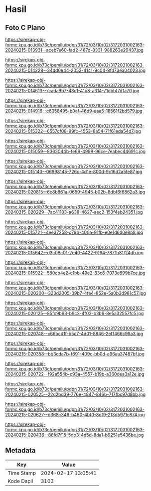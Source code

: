 # Hasil

## Foto C Plano

https://sirekap-obj-formc.kpu.go.id/b73c/pemilu/pdpr/31/72/03/10/02/3172031002163-20240215-013931--aceb7e60-fad2-467d-8331-988263e29437.jpg

https://sirekap-obj-formc.kpu.go.id/b73c/pemilu/pdpr/31/72/03/10/02/3172031002163-20240215-014228--34dd0e44-2053-4141-9c04-8fd73ea04023.jpg

https://sirekap-obj-formc.kpu.go.id/b73c/pemilu/pdpr/31/72/03/10/02/3172031002163-20240215-014613--7cada9b7-43c1-41b8-a314-71dbbf7d1a70.jpg

https://sirekap-obj-formc.kpu.go.id/b73c/pemilu/pdpr/31/72/03/10/02/3172031002163-20240215-014916--c6058495-b0af-46d9-aaa5-18561f2bd579.jpg

https://sirekap-obj-formc.kpu.go.id/b73c/pemilu/pdpr/31/72/03/10/02/3172031002163-20240215-015322--6557cf08-99fc-4553-8a54-71f61eda54d7.jpg

https://sirekap-obj-formc.kpu.go.id/b73c/pemilu/pdpr/31/72/03/10/02/3172031002163-20240215-015059--8363044b-fe69-4998-96ce-7eabec44691c.jpg

https://sirekap-obj-formc.kpu.go.id/b73c/pemilu/pdpr/31/72/03/10/02/3172031002163-20240215-015140--06998145-726c-4d1e-800d-9c16d2a5fe87.jpg

https://sirekap-obj-formc.kpu.go.id/b73c/pemilu/pdpr/31/72/03/10/02/3172031002163-20240215-020815--6c8b861a-0659-4945-b02b-8dbf6f6862a3.jpg

https://sirekap-obj-formc.kpu.go.id/b73c/pemilu/pdpr/31/72/03/10/02/3172031002163-20240215-020229--7ac41183-a638-4627-aec2-153f4eb24351.jpg

https://sirekap-obj-formc.kpu.go.id/b73c/pemilu/pdpr/31/72/03/10/02/3172031002163-20240215-015721--4ee37258-c79b-400a-91fb-e0e1d6d0e8b8.jpg

https://sirekap-obj-formc.kpu.go.id/b73c/pemilu/pdpr/31/72/03/10/02/3172031002163-20240215-015642--d3c08c01-2e40-4422-9164-7871b81f24db.jpg

https://sirekap-obj-formc.kpu.go.id/b73c/pemilu/pdpr/31/72/03/10/02/3172031002163-20240215-015922--580cb4e2-c1bb-49e2-83c6-7073e899b7ce.jpg

https://sirekap-obj-formc.kpu.go.id/b73c/pemilu/pdpr/31/72/03/10/02/3172031002163-20240215-020200--323d2005-39b7-4fe4-852e-5a0b3d981c57.jpg

https://sirekap-obj-formc.kpu.go.id/b73c/pemilu/pdpr/31/72/03/10/02/3172031002163-20240215-020125--85fc9b93-b9c3-4f03-b3b6-8e5a32557fc5.jpg

https://sirekap-obj-formc.kpu.go.id/b73c/pemilu/pdpr/31/72/03/10/02/3172031002163-20240215-020748--c66bcd1f-b5c7-4d01-8846-2ef1466c99a3.jpg

https://sirekap-obj-formc.kpu.go.id/b73c/pemilu/pdpr/31/72/03/10/02/3172031002163-20240215-020358--bb3cda7b-f691-409c-bb0d-a96aa37487bf.jpg

https://sirekap-obj-formc.kpu.go.id/b73c/pemilu/pdpr/31/72/03/10/02/3172031002163-20240215-020722--f92a554b-c93a-4557-b19b-a360dea3a12e.jpg

https://sirekap-obj-formc.kpu.go.id/b73c/pemilu/pdpr/31/72/03/10/02/3172031002163-20240215-020525--22d2bd39-776e-4847-846b-717fbc97d8bb.jpg

https://sirekap-obj-formc.kpu.go.id/b73c/pemilu/pdpr/31/72/03/10/02/3172031002163-20240215-020627--d368c346-b460-4bf0-8df9-213d5971e874.jpg

https://sirekap-obj-formc.kpu.go.id/b73c/pemilu/pdpr/31/72/03/10/02/3172031002163-20240215-020436--88fd7f15-5db3-4d5d-8da1-b9251e5436be.jpg


## Metadata

| Key        | Value               |
| ---------- | ------------------- |
| Time Stamp | 2024-02-17 13:05:41 |
| Kode Dapil | 3103                |



